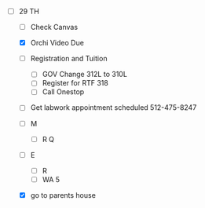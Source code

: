 - [ ] 29 TH 

  - [ ] Check Canvas

  - [x] Orchi Video Due

  - [ ] Registration and Tuition
    - [ ] GOV Change 312L to 310L
    - [ ] Register for RTF 318
	- [ ] Call Onestop 

  - [ ] Get labwork appointment scheduled 512-475-8247

  - [ ] M
    - [ ] R Q

  - [ ] E
    - [ ] R 
    - [ ] WA 5

  - [x] go to parents house
